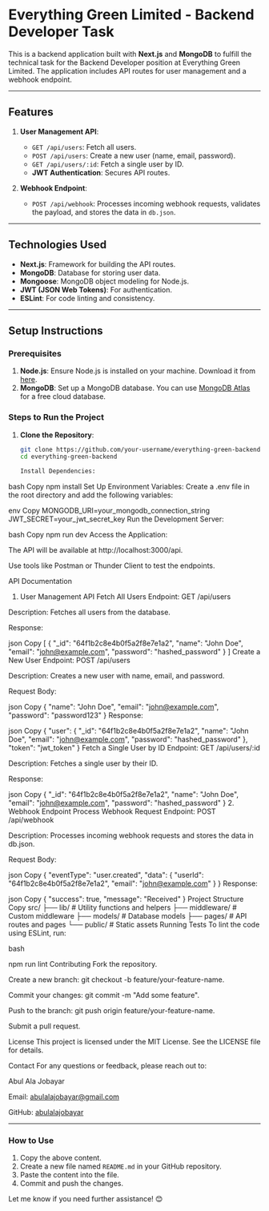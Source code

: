 # **Everything Green Limited - Backend Developer Task**

This is a backend application built with **Next.js** and **MongoDB** to fulfill the technical task for the Backend Developer position at Everything Green Limited. The application includes API routes for user management and a webhook endpoint.

---

## **Features**
1. **User Management API**:
   - `GET /api/users`: Fetch all users.
   - `POST /api/users`: Create a new user (name, email, password).
   - `GET /api/users/:id`: Fetch a single user by ID.
   - **JWT Authentication**: Secures API routes.

2. **Webhook Endpoint**:
   - `POST /api/webhook`: Processes incoming webhook requests, validates the payload, and stores the data in `db.json`.

---

## **Technologies Used**
- **Next.js**: Framework for building the API routes.
- **MongoDB**: Database for storing user data.
- **Mongoose**: MongoDB object modeling for Node.js.
- **JWT (JSON Web Tokens)**: For authentication.
- **ESLint**: For code linting and consistency.

---

## **Setup Instructions**

### **Prerequisites**
1. **Node.js**: Ensure Node.js is installed on your machine. Download it from [here](https://nodejs.org/).
2. **MongoDB**: Set up a MongoDB database. You can use [MongoDB Atlas](https://www.mongodb.com/cloud/atlas) for a free cloud database.

### **Steps to Run the Project**
1. **Clone the Repository**:
   ```bash
   git clone https://github.com/your-username/everything-green-backend.git
   cd everything-green-backend

   Install Dependencies:

bash
Copy
npm install
Set Up Environment Variables:
Create a .env file in the root directory and add the following variables:

env
Copy
MONGODB_URI=your_mongodb_connection_string
JWT_SECRET=your_jwt_secret_key
Run the Development Server:

bash
Copy
npm run dev
Access the Application:

The API will be available at http://localhost:3000/api.

Use tools like Postman or Thunder Client to test the endpoints.

API Documentation
1. User Management API
Fetch All Users
Endpoint: GET /api/users

Description: Fetches all users from the database.

Response:

json
Copy
[
  {
    "_id": "64f1b2c8e4b0f5a2f8e7e1a2",
    "name": "John Doe",
    "email": "john@example.com",
    "password": "hashed_password"
  }
]
Create a New User
Endpoint: POST /api/users

Description: Creates a new user with name, email, and password.

Request Body:

json
Copy
{
  "name": "John Doe",
  "email": "john@example.com",
  "password": "password123"
}
Response:

json
Copy
{
  "user": {
    "_id": "64f1b2c8e4b0f5a2f8e7e1a2",
    "name": "John Doe",
    "email": "john@example.com",
    "password": "hashed_password"
  },
  "token": "jwt_token"
}
Fetch a Single User by ID
Endpoint: GET /api/users/:id

Description: Fetches a single user by their ID.

Response:

json
Copy
{
  "_id": "64f1b2c8e4b0f5a2f8e7e1a2",
  "name": "John Doe",
  "email": "john@example.com",
  "password": "hashed_password"
}
2. Webhook Endpoint
Process Webhook Request
Endpoint: POST /api/webhook

Description: Processes incoming webhook requests and stores the data in db.json.

Request Body:

json
Copy
{
  "eventType": "user.created",
  "data": {
    "userId": "64f1b2c8e4b0f5a2f8e7e1a2",
    "email": "john@example.com"
  }
}
Response:

json
Copy
{
  "success": true,
  "message": "Received"
}
Project Structure
Copy
src/
├── lib/               # Utility functions and helpers
├── middleware/        # Custom middleware
├── models/            # Database models
├── pages/             # API routes and pages
└── public/            # Static assets
Running Tests
To lint the code using ESLint, run:

bash

npm run lint
Contributing
Fork the repository.

Create a new branch: git checkout -b feature/your-feature-name.

Commit your changes: git commit -m "Add some feature".

Push to the branch: git push origin feature/your-feature-name.

Submit a pull request.

License
This project is licensed under the MIT License. See the LICENSE file for details.

Contact
For any questions or feedback, please reach out to:

Abul Ala Jobayar

Email: abulalajobayar@gmail.com

GitHub: [abulalajobayar](https://github.com/AbulAlaJobayar)



---

### **How to Use**
1. Copy the above content.
2. Create a new file named `README.md` in your GitHub repository.
3. Paste the content into the file.
4. Commit and push the changes.

Let me know if you need further assistance! 😊
